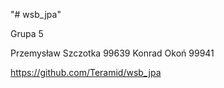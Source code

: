 "# wsb_jpa"

Grupa 5

Przemysław Szczotka 99639
Konrad Okoń 99941

https://github.com/Teramid/wsb_jpa
